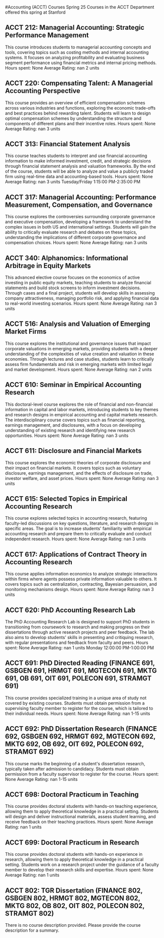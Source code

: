 #Accounting (ACCT) Courses Spring 25
Courses in the ACCT Department offered this spring at Stanford
## ACCT 212: Managerial Accounting: Strategic Performance Management
This course introduces students to managerial accounting concepts and tools, covering topics such as costing methods and internal accounting systems. It focuses on analyzing profitability and evaluating business segment performance using financial metrics and internal pricing methods.
Hours spent: None
Average Rating: nan
2 units
## ACCT 220: Compensating Talent: A Managerial Accounting Perspective
This course provides an overview of efficient compensation schemes across various industries and functions, exploring the economic trade-offs and best practices behind rewarding talent. Students will learn to design optimal compensation schemes by understanding the structure and components of different plans and their incentive roles.
Hours spent: None
Average Rating: nan
3 units
## ACCT 313: Financial Statement Analysis
This course teaches students to interpret and use financial accounting information to make informed investment, credit, and strategic decisions through financial statement analysis and valuation frameworks. By the end of the course, students will be able to analyze and value a publicly traded firm using real-time data and accounting-based tools.
Hours spent: None
Average Rating: nan
3 units
Tuesday/Friday 1:15:00 PM-2:35:00 PM
## ACCT 317: Managerial Accounting: Performance Measurement, Compensation, and Governance
This course explores the controversies surrounding corporate governance and executive compensation, developing a framework to understand the complex issues in both US and international settings. Students will gain the ability to critically evaluate research and debates on these topics, understanding the implications of different corporate governance and compensation choices.
Hours spent: None
Average Rating: nan
3 units
## ACCT 340: Alphanomics: Informational Arbitrage in Equity Markets
This advanced elective course focuses on the economics of active investing in public equity markets, teaching students to analyze financial statements and build stock screens to inform investment decisions. Through cases and a final project, students will develop skills in assessing company attractiveness, managing portfolio risk, and applying financial data to real-world investing scenarios.
Hours spent: None
Average Rating: nan
3 units
## ACCT 516: Analysis and Valuation of Emerging Market Firms
This course explores the institutional and governance issues that impact corporate valuations in emerging markets, providing students with a deeper understanding of the complexities of value creation and valuation in these economies. Through lectures and case studies, students learn to critically assess firm fundamentals and risk in emerging markets with limited legal and market development.
Hours spent: None
Average Rating: nan
2 units
## ACCT 610: Seminar in Empirical Accounting Research
This doctoral-level course explores the role of financial and non-financial information in capital and labor markets, introducing students to key themes and research designs in empirical accounting and capital markets research. The interdisciplinary course covers topics such as financial reporting, earnings management, and disclosures, with a focus on developing understanding of existing research and identifying new research opportunities.
Hours spent: None
Average Rating: nan
3 units
## ACCT 611: Disclosure and Financial Markets
This course explores the economic theories of corporate disclosure and their impact on financial markets. It covers topics such as voluntary disclosure, earnings management, and the effects of disclosure on trade, investor welfare, and asset prices.
Hours spent: None
Average Rating: nan
3 units
## ACCT 615: Selected Topics in Empirical Accounting Research
This course explores selected topics in accounting research, featuring faculty-led discussions on key questions, literature, and research designs in specific areas. The goal is to increase students' familiarity with empirical accounting research and prepare them to critically evaluate and conduct independent research.
Hours spent: None
Average Rating: nan
3 units
## ACCT 617: Applications of Contract Theory in Accounting Research
This course applies information economics to analyze strategic interactions within firms where agents possess private information valuable to others. It covers topics such as centralization, contracting, Bayesian persuasion, and monitoring mechanisms design.
Hours spent: None
Average Rating: nan
3 units
## ACCT 620: PhD Accounting Research Lab
The PhD Accounting Research Lab is designed to support PhD students in transitioning from coursework to research and making progress on their dissertations through active research projects and peer feedback. The lab also aims to develop students' skills in presenting and critiquing research, with regular presentations and feedback from faculty and peers.
Hours spent: None
Average Rating: nan
1 units
Monday 12:00:00 PM-1:00:00 PM
## ACCT 691: PhD Directed Reading (FINANCE 691, GSBGEN 691, HRMGT 691, MGTECON 691, MKTG 691, OB 691, OIT 691, POLECON 691, STRAMGT 691)
This course provides specialized training in a unique area of study not covered by existing courses. Students must obtain permission from a supervising faculty member to register for the course, which is tailored to their individual needs.
Hours spent: None
Average Rating: nan
1-15 units
## ACCT 692: PhD Dissertation Research (FINANCE 692, GSBGEN 692, HRMGT 692, MGTECON 692, MKTG 692, OB 692, OIT 692, POLECON 692, STRAMGT 692)
This course marks the beginning of a student's dissertation research, typically taken after admission to candidacy. Students must obtain permission from a faculty supervisor to register for the course.
Hours spent: None
Average Rating: nan
1-15 units
## ACCT 698: Doctoral Practicum in Teaching
This course provides doctoral students with hands-on teaching experience, allowing them to apply theoretical knowledge in a practical setting. Students will design and deliver instructional materials, assess student learning, and receive feedback on their teaching practices.
Hours spent: None
Average Rating: nan
1 units
## ACCT 699: Doctoral Practicum in Research
This course provides doctoral students with hands-on experience in research, allowing them to apply theoretical knowledge in a practical setting. Students work on a research project under the guidance of a faculty member to develop their research skills and expertise.
Hours spent: None
Average Rating: nan
1 units
## ACCT 802: TGR Dissertation (FINANCE 802, GSBGEN 802, HRMGT 802, MGTECON 802, MKTG 802, OB 802, OIT 802, POLECON 802, STRAMGT 802)
There is no course description provided. Please provide the course description for a summary.